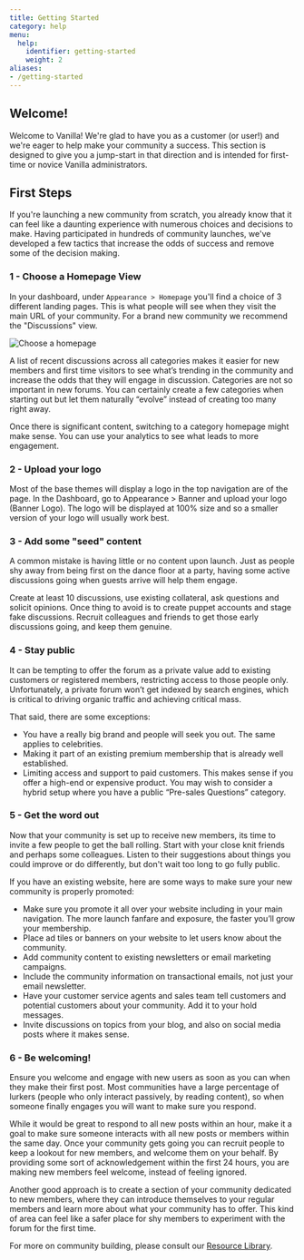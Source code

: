 ```yaml
---
title: Getting Started
category: help
menu:
  help:
    identifier: getting-started
    weight: 2
aliases:
- /getting-started
---
```


## Welcome!

Welcome to Vanilla! We're glad to have you as a customer (or user!) and we're eager 
to help make your community a success. This section is designed to give you a jump-start 
in that direction and is intended for first-time or novice Vanilla administrators.

## First Steps

If you're launching a new community from scratch, you already know that it can feel like a
daunting experience with numerous choices and decisions to make. Having participated in
hundreds of community launches, we've developed a few tactics that increase the odds of
success and remove some of the decision making.

### 1 - Choose a Homepage View

In your dashboard, under `Appearance > Homepage` you'll find a choice of 3 different landing pages. 
This is what people will see when they visit the main URL of your community. For a brand new
community we recommend the "Discussions" view.

![Choose a homepage](/img/help/getting-started/homepage.png)

A list of recent discussions across all categories makes it easier for new members and 
first time visitors to see what’s trending in the community and increase the odds that they will 
engage in discussion. Categories are not so important in new forums. You can certainly 
create a few categories when starting out but let them naturally “evolve” instead of 
creating too many right away. 

Once there is significant content, switching to a category homepage might make sense. You 
can use your analytics to see what leads to more engagement.

### 2 - Upload your logo 

Most of the base themes will display a logo in the top navigation are of the page.  In the Dashboard, go to Appearance > Banner and upload your logo (Banner Logo). The logo will be displayed at 100% size and so a smaller version of your logo will usually work best. 

### 3 - Add some "seed" content

A common mistake is having little or no content upon launch. Just as people shy away 
from being first on the dance floor at a party, having some active discussions going 
when guests arrive will help them engage. 

Create at least 10 discussions, use existing collateral, ask questions and solicit opinions. 
Once thing to avoid is to create puppet accounts and stage fake discussions. Recruit 
colleagues and friends to get those early discussions going, and keep them genuine.

### 4 - Stay public

It can be tempting to offer the forum as a private value add to existing customers or registered 
members, restricting access to those people only. Unfortunately, a private forum 
won’t get indexed by search engines, which is critical to driving organic traffic and 
achieving critical mass. 

That said, there are some exceptions:

* You have a really big brand and people will seek you out. The same applies to celebrities.
* Making it part of an existing premium membership that is already well established.
* Limiting access and support to paid customers. This makes sense if you offer a high-end or expensive product. You may wish to consider a hybrid setup where you have a public “Pre-sales Questions” category.

### 5 - Get the word out

Now that your community is set up to receive new members, its time to invite a few people
to get the ball rolling. Start with your close knit friends and perhaps some colleagues. 
Listen to their suggestions about things you could improve or do differently, but don't
wait too long to go fully public.

If you have an existing website, here are some ways to make sure your new community is properly promoted:

* Make sure you promote it all over your website including in your main navigation. The more launch fanfare and exposure, the faster you’ll grow your membership.
* Place ad tiles or banners on your website to let users know about the community.
* Add community content to existing newsletters or email marketing campaigns.
* Include the community information on transactional emails, not just your email newsletter.
* Have your customer service agents and sales team tell customers and potential customers about your community. Add it to your hold messages.
* Invite discussions on topics from your blog, and also on social media posts where it makes sense.

### 6 - Be welcoming!

Ensure you welcome and engage with new users as soon as you can when they make their first post. 
Most communities have a large percentage of lurkers (people who only interact passively, by reading content), 
so when someone finally engages you will want to make sure you respond.

While it would be great to respond to all new posts within an hour, make it a goal to make 
sure someone interacts with all new posts or members within the same day. Once your community 
gets going you can recruit people to keep a lookout for new members, and welcome them on your behalf. 
By providing some sort of acknowledgement within the first 24 hours, you are making new 
members feel welcome, instead of feeling ignored.

Another good approach is to create a section of your community dedicated to new members, 
where they can introduce themselves to your regular members and learn more about what
your community has to offer. This kind of area can feel like a safer place for shy members
to experiment with the forum for the first time.

For more on community building, please consult our [Resource Library](https://library.vanillaforums.com).